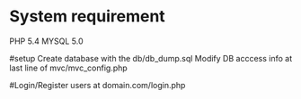# System requirement

PHP 5.4 MYSQL 5.0

#setup
Create database with the db/db_dump.sql Modify DB acccess info at last line of mvc/mvc_config.php

#Login/Register users at domain.com/login.php

